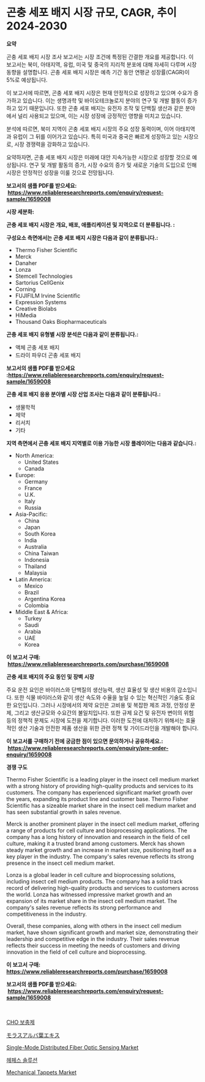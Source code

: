 <p><h1>곤충 세포 배지 시장 규모, CAGR, 추이 2024-2030</h1></p><p><strong>요약</strong></p>
<p><p>곤충 세포 배지 시장 조사 보고서는 시장 조건에 특정된 간결한 개요를 제공합니다. 이 보고서는 북미, 아태지역, 유럽, 미국 및 중국의 지리적 분포에 대해 자세히 다루며 시장 동향을 설명합니다. 곤충 세포 배지 시장은 예측 기간 동안 연평균 성장률(CAGR)이 5%로 예상됩니다.</p><p>이 보고서에 따르면, 곤충 세포 배지 시장은 현재 안정적으로 성장하고 있으며 수요가 증가하고 있습니다. 이는 생명과학 및 바이오테크놀로지 분야의 연구 및 개발 활동이 증가하고 있기 때문입니다. 또한 곤충 세포 배지는 유전자 조작 및 단백질 생산과 같은 분야에서 널리 사용되고 있으며, 이는 시장 성장에 긍정적인 영향을 미치고 있습니다.</p><p>분석에 따르면, 북미 지역이 곤충 세포 배지 시장의 주요 성장 동력이며, 이어 아태지역과 유럽이 그 뒤를 이어가고 있습니다. 특히 미국과 중국은 빠르게 성장하고 있는 시장으로, 시장 경쟁력을 강화하고 있습니다.</p><p>요약하자면, 곤충 세포 배지 시장은 미래에 대안 지속가능한 시장으로 성장할 것으로 예상됩니다. 연구 및 개발 활동의 증가, 시장 수요의 증가 및 새로운 기술의 도입으로 인해 시장은 안정적인 성장을 이룰 것으로 전망됩니다.</p></p>
<p><strong>보고서의 샘플 PDF를 받으세요: &nbsp;<a href="https://www.reliableresearchreports.com/enquiry/request-sample/1659008">https://www.reliableresearchreports.com/enquiry/request-sample/1659008</a></strong></p>
<p><strong>시장 세분화:</strong></p>
<p><strong> 곤충 세포 배지 시장은 개요, 배포, 애플리케이션 및 지역으로 더 분류됩니다. :</strong></p>
<p><strong>구성요소 측면에서는 곤충 세포 배지 시장은 다음과 같이 분류됩니다.:</strong></p>
<p><ul><li>Thermo Fisher Scientific</li><li>Merck</li><li>Danaher</li><li>Lonza</li><li>Stemcell Technologies</li><li>Sartorius CellGenix</li><li>Corning</li><li>FUJIFILM Irvine Scientific</li><li>Expression Systems</li><li>Creative Biolabs</li><li>HiMedia</li><li>Thousand Oaks Biopharmaceuticals</li></ul></p>
<p><strong> 곤충 세포 배지 유형별 시장 분석은 다음과 같이 분류됩니다.:</strong></p>
<p><ul><li>액체 곤충 세포 배지</li><li>드라이 파우더 곤충 세포 배지</li></ul></p>
<p><strong>보고서의 샘플 PDF를 받으세요 :<a href="https://www.reliableresearchreports.com/enquiry/request-sample/1659008">https://www.reliableresearchreports.com/enquiry/request-sample/1659008</a></strong></p>
<p><strong> 곤충 세포 배지 응용 분야별 시장 산업 조사는 다음과 같이 분류됩니다.:</strong></p>
<p><ul><li>생물학적</li><li>제약</li><li>리서치</li><li>기타</li></ul></p>
<p><strong>지역 측면에서 곤충 세포 배지 지역별로 이용 가능한 시장 플레이어는 다음과 같습니다.:</strong></p>
<p><ul>
    <li>
        North America:
        <ul>
            <li>United States</li>
            <li>Canada</li>
        </ul>
    </li>
    <li>
        Europe:
        <ul>
            <li>Germany</li>
            <li>France</li>
            <li>U.K.</li>
            <li>Italy</li>
            <li>Russia</li>
        </ul>
    </li>
    <li>
        Asia-Pacific:
        <ul>
            <li>China</li>
            <li>Japan</li>
            <li>South Korea</li>
            <li>India</li>
            <li>Australia</li>
            <li>China Taiwan</li>
            <li>Indonesia</li>
            <li>Thailand</li>
            <li>Malaysia</li>
        </ul>
    </li>
    <li>
        Latin America:
        <ul>
            <li>Mexico</li>
            <li>Brazil</li>
            <li>Argentina Korea</li>
            <li>Colombia</li>
        </ul>
    </li>
    <li>
        Middle East & Africa:
        <ul>
            <li>Turkey</li>
            <li>Saudi</li>
            <li>Arabia</li>
            <li>UAE</li>
            <li>Korea</li>
        </ul>
    </li>
    </ul></p>
<p><strong>이 보고서 구매: &nbsp;<a href="https://www.reliableresearchreports.com/purchase/1659008">https://www.reliableresearchreports.com/purchase/1659008</a></strong></p>
<p><strong>곤충 세포 배지의 주요 동인 및 장벽 시장</strong></p>
<p><p>주요 운전 요인은 바이러스와 단백질의 생산능력, 생산 효율성 및 생산 비용의 감소입니다. 또한 식물 바이러스와 같이 생산 속도와 수율을 높일 수 있는 혁신적인 기술도 중요한 요인입니다. 그러나 시장에서의 제약 요인은 고비용 및 복잡한 제조 과정, 안정성 문제, 그리고 생산규모와 수요간의 불일치입니다. 또한 규제 요건 및 유전자 변이의 위험 등의 정책적 문제도 시장에 도전을 제기합니다. 이러한 도전에 대처하기 위해서는 효율적인 생산 기술과 안전한 제품 생산을 위한 관련 정책 및 가이드라인을 개발해야 합니다.</p></p>
<p><strong>이 보고서를 구매하기 전에 궁금한 점이 있으면 문의하거나 공유하세요.: &nbsp;<a href="https://www.reliableresearchreports.com/enquiry/pre-order-enquiry/1659008">https://www.reliableresearchreports.com/enquiry/pre-order-enquiry/1659008</a></strong></p>
<p><strong>경쟁 구도</strong></p>
<p><p>Thermo Fisher Scientific is a leading player in the insect cell medium market with a strong history of providing high-quality products and services to its customers. The company has experienced significant market growth over the years, expanding its product line and customer base. Thermo Fisher Scientific has a sizeable market share in the insect cell medium market and has seen substantial growth in sales revenue.</p><p>Merck is another prominent player in the insect cell medium market, offering a range of products for cell culture and bioprocessing applications. The company has a long history of innovation and research in the field of cell culture, making it a trusted brand among customers. Merck has shown steady market growth and an increase in market size, positioning itself as a key player in the industry. The company's sales revenue reflects its strong presence in the insect cell medium market.</p><p>Lonza is a global leader in cell culture and bioprocessing solutions, including insect cell medium products. The company has a solid track record of delivering high-quality products and services to customers across the world. Lonza has witnessed impressive market growth and an expansion of its market share in the insect cell medium market. The company's sales revenue reflects its strong performance and competitiveness in the industry.</p><p>Overall, these companies, along with others in the insect cell medium market, have shown significant growth and market size, demonstrating their leadership and competitive edge in the industry. Their sales revenue reflects their success in meeting the needs of customers and driving innovation in the field of cell culture and bioprocessing.</p></p>
<p><strong>이 보고서 구매: &nbsp; <a href="https://www.reliableresearchreports.com/purchase/1659008">https://www.reliableresearchreports.com/purchase/1659008</a></strong></p>
<p><strong>보고서의 샘플 PDF를 받으세요: &nbsp;<a href="https://www.reliableresearchreports.com/enquiry/request-sample/1659008">https://www.reliableresearchreports.com/enquiry/request-sample/1659008</a></strong><strong></strong></p>
<p>&nbsp;</p>
<p><p><a href="https://github.com/Madalyell456456/Market-Research-Report-List-1/blob/main/410225112485.md">CHO 보충제</a></p><p><a href="https://github.com/DonaldShaw1965/Market-Research-Report-List-1/blob/main/232561213609.md">モラスアルバ葉エキス</a></p><p><a href="https://github.com/redneck06/Market-Research-Report-List-2/blob/main/single-mode-distributed-fiber-optic-sensing-market.md">Single-Mode Distributed Fiber Optic Sensing Market</a></p><p><a href="https://github.com/vs019sa3m8x/Market-Research-Report-List-1/blob/main/338355812484.md">헤페스 솔루션</a></p><p><a href="https://issuu.com/reportprime-2/docs/mechanical-tappets-market-size-2030.pptx">Mechanical Tappets Market</a></p></p>